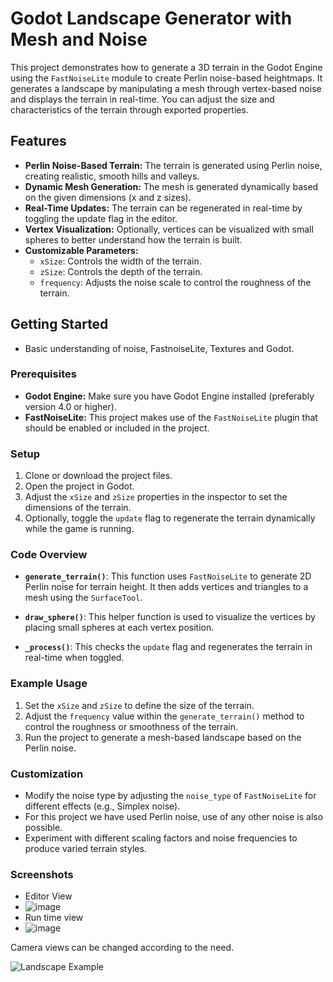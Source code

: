 # Godot Landscape Generator with Mesh and Noise

This project demonstrates how to generate a 3D terrain in the Godot Engine using the `FastNoiseLite` module to create Perlin noise-based heightmaps. It generates a landscape by manipulating a mesh through vertex-based noise and displays the terrain in real-time. You can adjust the size and characteristics of the terrain through exported properties.

## Features

- **Perlin Noise-Based Terrain:** The terrain is generated using Perlin noise, creating realistic, smooth hills and valleys.
- **Dynamic Mesh Generation:** The mesh is generated dynamically based on the given dimensions (x and z sizes).
- **Real-Time Updates:** The terrain can be regenerated in real-time by toggling the update flag in the editor.
- **Vertex Visualization:** Optionally, vertices can be visualized with small spheres to better understand how the terrain is built.
- **Customizable Parameters:**
  - `xSize`: Controls the width of the terrain.
  - `zSize`: Controls the depth of the terrain.
  - `frequency`: Adjusts the noise scale to control the roughness of the terrain.

## Getting Started

- Basic understanding of noise, FastnoiseLite, Textures and Godot.

### Prerequisites

- **Godot Engine:** Make sure you have Godot Engine installed (preferably version 4.0 or higher).
- **FastNoiseLite:** This project makes use of the `FastNoiseLite` plugin that should be enabled or included in the project.

### Setup

1. Clone or download the project files.
2. Open the project in Godot.
3. Adjust the `xSize` and `zSize` properties in the inspector to set the dimensions of the terrain.
4. Optionally, toggle the `update` flag to regenerate the terrain dynamically while the game is running.

### Code Overview

- **`generate_terrain()`**: This function uses `FastNoiseLite` to generate 2D Perlin noise for terrain height. It then adds vertices and triangles to a mesh using the `SurfaceTool`.
  
- **`draw_sphere()`**: This helper function is used to visualize the vertices by placing small spheres at each vertex position.

- **`_process()`**: This checks the `update` flag and regenerates the terrain in real-time when toggled.

### Example Usage

1. Set the `xSize` and `zSize` to define the size of the terrain.
2. Adjust the `frequency` value within the `generate_terrain()` method to control the roughness or smoothness of the terrain.
3. Run the project to generate a mesh-based landscape based on the Perlin noise.

### Customization

- Modify the noise type by adjusting the `noise_type` of `FastNoiseLite` for different effects (e.g., Simplex noise).
- For this project we have used Perlin noise, use of any other noise is also possible.
- Experiment with different scaling factors and noise frequencies to produce varied terrain styles.

### Screenshots
- Editor View
- ![image](https://github.com/user-attachments/assets/e412ed63-9508-4f85-b3a1-ac296ed84a02)
- Run time view
- ![image](https://github.com/user-attachments/assets/1593678e-51af-4acc-839b-1bac82058465)

Camera views can be changed according to the need.



![Landscape Example](path_to_screenshot)
